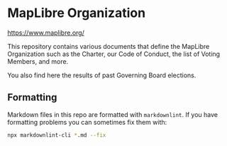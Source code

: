 # MapLibre Organization

<https://www.maplibre.org/>

This repository contains various documents that define the MapLibre Organization such as the Charter, our Code of Conduct, the list of Voting Members, and more.

You also find here the results of past Governing Board elections.

## Formatting

Markdown files in this repo are formatted with `markdownlint`. If you have formatting problems you can sometimes fix them with:

```bash
npx markdownlint-cli *.md --fix
```
